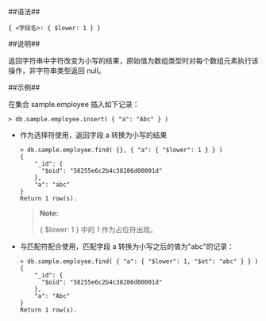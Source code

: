 
##语法##

```lang-json
{ <字段名>: { $lower: 1 } }
```

##说明##

返回字符串中字符改变为小写的结果，原始值为数组类型时对每个数组元素执行该操作，非字符串类型返回 null。

##示例##

在集合 sample.employee 插入如下记录：

```lang-javascript 
> db.sample.employee.insert( { "a": "Abc" } )
```

* 作为选择符使用，返回字段 a 转换为小写的结果

  ```lang-javascript
  > db.sample.employee.find( {}, { "a": { "$lower": 1 } } )
  {
      "_id": {
        "$oid": "58255e6c2b4c38286d00001d"
      },
      "a": "abc"
  }
  Return 1 row(s).
  ```

  > **Note:**  
  >
  > { $lower: 1 } 中的 1 作为占位符出现。

* 与匹配符配合使用，匹配字段 a 转换为小写之后的值为"abc"的记录：  

  ```lang-javascript
  > db.sample.employee.find( { "a": { "$lower": 1, "$et": "abc" } } )
  {
      "_id": {
        "$oid": "58255e6c2b4c38286d00001d"
      },
      "a": "Abc"
  }
  Return 1 row(s).
  ```
